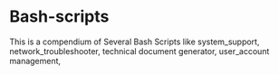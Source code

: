 # Bash-scripts
This is a compendium of Several Bash Scripts like system_support, network_troubleshooter, technical document generator, user_account management, 
